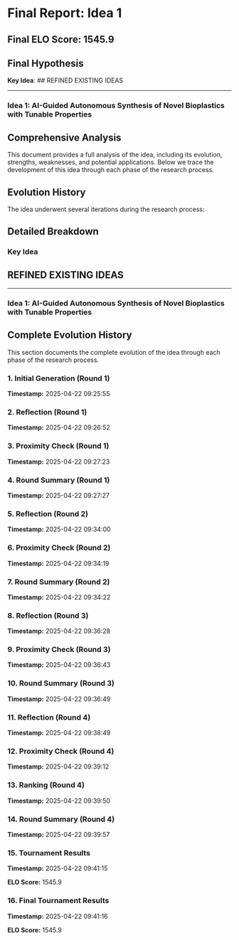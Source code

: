 # Final Report: Idea 1

## Final ELO Score: 1545.9

## Final Hypothesis

**Key Idea**: ## REFINED EXISTING IDEAS

---

### Idea 1: **AI-Guided Autonomous Synthesis of Novel Bioplastics with Tunable Properties**

## Comprehensive Analysis

This document provides a full analysis of the idea, including its evolution, strengths, weaknesses, and potential applications. Below we trace the development of this idea through each phase of the research process.

## Evolution History

The idea underwent several iterations during the research process:

## Detailed Breakdown

### Key Idea

## REFINED EXISTING IDEAS

---

### Idea 1: **AI-Guided Autonomous Synthesis of Novel Bioplastics with Tunable Properties**

## Complete Evolution History

This section documents the complete evolution of the idea through each phase of the research process.

### 1. Initial Generation (Round 1)
**Timestamp:** 2025-04-22 09:25:55



### 2. Reflection (Round 1)
**Timestamp:** 2025-04-22 09:26:52



### 3. Proximity Check (Round 1)
**Timestamp:** 2025-04-22 09:27:23



### 4. Round Summary (Round 1)
**Timestamp:** 2025-04-22 09:27:27



### 5. Reflection (Round 2)
**Timestamp:** 2025-04-22 09:34:00



### 6. Proximity Check (Round 2)
**Timestamp:** 2025-04-22 09:34:19



### 7. Round Summary (Round 2)
**Timestamp:** 2025-04-22 09:34:22



### 8. Reflection (Round 3)
**Timestamp:** 2025-04-22 09:36:28



### 9. Proximity Check (Round 3)
**Timestamp:** 2025-04-22 09:36:43



### 10. Round Summary (Round 3)
**Timestamp:** 2025-04-22 09:36:49



### 11. Reflection (Round 4)
**Timestamp:** 2025-04-22 09:38:49



### 12. Proximity Check (Round 4)
**Timestamp:** 2025-04-22 09:39:12



### 13. Ranking (Round 4)
**Timestamp:** 2025-04-22 09:39:50



### 14. Round Summary (Round 4)
**Timestamp:** 2025-04-22 09:39:57



### 15. Tournament Results
**Timestamp:** 2025-04-22 09:41:15

**ELO Score:** 1545.9



### 16. Final Tournament Results
**Timestamp:** 2025-04-22 09:41:16

**ELO Score:** 1545.9



